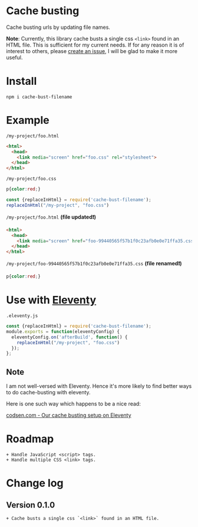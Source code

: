 # Cache busting

Cache busting urls by updating file names.

**Note**: Currently, this library cache busts a single css `<link>`
found in an HTML file. This is sufficient for my current needs. If for
any reason it is of interest to others, please [create an
issue](https://github.com/kayomarz/cache-bust-filename/issues), I will
be glad to make it more useful.

# Install 

    npm i cache-bust-filename

# Example

`/my-project/foo.html`

```html
<html>
  <head>
    <link media="screen" href="foo.css" rel="stylesheet">
  </head>
</html>
```

`/my-project/foo.css`
```css
p{color:red;}
```

```javascript
const {replaceInHtml} = require('cache-bust-filename');
replaceInHtml("/my-project", "foo.css")
```

`/my-project/foo.html` **(file updated:heavy_exclamation_mark:)**

```html
<html>
  <head>
    <link media="screen" href="foo-99440565f57b1f0c23afb0e0e71ffa35.css" rel="stylesheet">
  </head>
</html>
```

`/my-project/foo-99440565f57b1f0c23afb0e0e71ffa35.css` **(file renamed:heavy_exclamation_mark:)**
```css
p{color:red;}
```

# Use with [Eleventy](https://www.11ty.dev)

`.eleventy.js`

```javascript
const {replaceInHtml} = require('cache-bust-filename');
module.exports = function(eleventyConfig) {
  eleventyConfig.on('afterBuild', function() {
    replaceInHtml("/my-project", "foo.css")
  });
};
```

## Note

I am not well-versed with Eleventy. Hence it's more likely to find better ways to do cache-busting with eleventy.

Here is one such way which happens to be a nice read:

[codsen.com - Our cache busting setup on Eleventy](https://codsen.com/articles/our-cache-busting-setup-on-eleventy/)

# Roadmap

    + Handle JavaScript <script> tags.
    + Handle multiple CSS <link> tags.

# Change log

## Version 0.1.0

    + Cache busts a single css `<link>` found in an HTML file.
